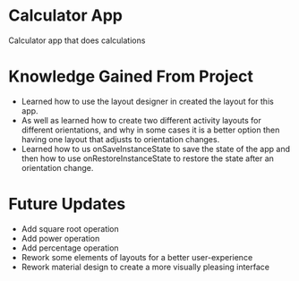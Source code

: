 # Calculator App
 Calculator app that does calculations 
# Knowledge Gained From Project
* Learned how to use the layout designer in created the layout for this app. 
* As well as learned how to create two different activity layouts for different orientations, and why in some cases it is a better option then having one layout that adjusts to orientation changes. 
* Learned how to us onSaveInstanceState to save the state of the app and then how to use onRestoreInstanceState to restore the state after an orientation change. 
# Future Updates  
* Add square root operation 
* Add power operation 
* Add percentage operation  
* Rework some elements of layouts for a better  user-experience
* Rework material design to create a more visually pleasing interface 

